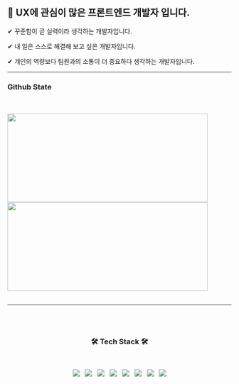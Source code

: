 ## 👋 UX에 관심이 많은 프론트엔드 개발자 입니다.

<p>✔ 꾸준함이 곧 실력이라 생각하는 개발자입니다.</p>
<p>✔ 내 일은 스스로 해결해 보고 싶은 개발자입니다.</p>
<p>✔ 개인의 역량보다 팀원과의 소통이 더 중요하다 생각하는 개발자입니다.</p>
<hr></hr>
<h3>Github State</h3>
<br></br>
<a href="s" >
  <img src="https://github-readme-stats.vercel.app/api?username=ogaeng1&theme=tokyonight&show_icons=true" width="450" height="200" />
</a>
<a href="s">
  <img src="https://github-readme-stats.vercel.app/api/top-langs/?username=ogaeng1&exclude_repo=ogaeng1.github.io&layout=compact&theme=tokyonight" width="450"
  height="200" />
</a>
<br></br>
<hr></hr>
<br></br>
<h3 align="center"><b>🛠 Tech Stack 🛠</b></h3>
</br>
<p align="center">
<img src="https://img.shields.io/badge/HTML5-E34F26?style=flat-square&logo=html5&logoColor=white"/></a> &nbsp
<img src="https://img.shields.io/badge/CSS3-1572B6?style=flat-square&logo=css3&logoColor=white"/></a> &nbsp
<img src="https://img.shields.io/badge/JavaScript-F7DF1E?style=flat-square&logo=JavaScript&logoColor=black"/></a> &nbsp
<img src="https://img.shields.io/badge/React-61DAFB?style=flat-square&logo=React&logoColor=black"/></a> &nbsp
<img src="https://img.shields.io/badge/Redux-764ABC?style=flat-square&logo=Redux&logoColor=white"/></a> &nbsp
<img src="https://img.shields.io/badge/React Query-FF4154?style=flat-square&logo=React Query&logoColor=white"/></a> &nbsp
<img src="https://img.shields.io/badge/Axios-5A29E4?style=flat-square&logo=Axios&logoColor=white"/></a> &nbsp
<img src="https://img.shields.io/badge/styled components-DB7093?style=flat-square&logo=styled-components&logoColor=white"/>
</p>

